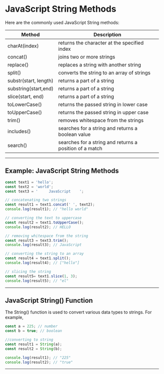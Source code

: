 # JavaScript String Methods
Here are the commonly used JavaScript String methods:

| Method                | Description                                             |
|-----------------------|---------------------------------------------------------|
| charAt(index)         | returns the character at the specified index            |
| concat()              | joins two or more strings                               |
| replace()             | replaces a string with another string                   |
| split()               | converts the string to an array of strings              |
| substr(start, length) | returns a part of a string                              |
| substring(start,end)  | returns a part of a string                              |
| slice(start, end)     | returns a part of a string                              |
| toLowerCase()         | returns the passed string in lower case                 |
| toUpperCase()         | returns the passed string in upper case                 |
| trim()                | removes whitespace from the strings                     |
| includes()            | searches for a string and returns a boolean value       |
| search()              | searches for a string and returns a position of a match |

***

## Example: JavaScript String Methods

```js
const text1 = 'hello';
const text2 = 'world';
const text3 = '     JavaScript    ';

// concatenating two strings
const result1 = text1.concat(' ', text2);
console.log(result1); // "hello world"

// converting the text to uppercase
const result2 = text1.toUpperCase();
console.log(result2); // HELLO

// removing whitespace from the string
const result3 = text3.trim();
console.log(result3); // JavaScript

// converting the string to an array
const result4 = text1.split();
console.log(result4); // ["hello"]

// slicing the string
const result5= text1.slice(1, 3);
console.log(result5); // "el"
```
***

## JavaScript String() Function

The String() function is used to convert various data types to strings. For example,

```js
const a = 225; // number
const b = true; // boolean

//converting to string
const result1 = String(a);
const result2 = String(b);

console.log(result1); // "225"
console.log(result2); // "true"
```
***
